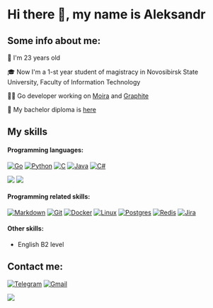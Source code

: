 # Hi there 👋, my name is Aleksandr

## Some info about me:

🎉 I'm 23 years old

🎓 Now I'm a 1-st year student of magistracy in Novosibirsk State University, Faculty of Information Technology

🧑‍💻 Go developer working on [Moira](https://github.com/moira-alert) and [Graphite](https://github.com/go-graphite)

📜 My bachelor diploma is [here](https://github.com/Sandbox-gVisor) 

## My skills

#### Programming languages: 
[![Go](https://img.shields.io/badge/Go-%2300ADD8.svg?&logo=go&logoColor=white)](#)
[![Python](https://img.shields.io/badge/Python-3776AB?logo=python&logoColor=fff)](#)
[![C](https://img.shields.io/badge/C-00599C?logo=c&logoColor=white)](#)
[![Java](https://img.shields.io/badge/Java-%23ED8B00.svg?logo=openjdk&logoColor=white)](#)
[![C#](https://custom-icon-badges.demolab.com/badge/C%23-%23239120.svg?logo=cshrp&logoColor=white)](#)

![](http://github-profile-summary-cards.vercel.app/api/cards/repos-per-language?username=AleksandrMatsko&theme=github)
![](http://github-profile-summary-cards.vercel.app/api/cards/most-commit-language?username=AleksandrMatsko&theme=github)

#### Programming related skills:
[![Markdown](https://img.shields.io/badge/Markdown-%23000000.svg?logo=markdown&logoColor=white)](#)
[![Git](https://img.shields.io/badge/Git-F05032?logo=git&logoColor=fff)](#)
[![Docker](https://img.shields.io/badge/Docker-2496ED?logo=docker&logoColor=fff)](#)
[![Linux](https://img.shields.io/badge/Linux-FCC624?logo=linux&logoColor=black)](#)
[![Postgres](https://img.shields.io/badge/Postgres-%23316192.svg?logo=postgresql&logoColor=white)](#)
[![Redis](https://img.shields.io/badge/Redis-%23DD0031.svg?logo=redis&logoColor=white)](#)
[![Jira](https://img.shields.io/badge/Jira-0052CC?logo=jira&logoColor=fff)](#)


#### Other skills:

  - English B2 level

## Contact me:
[![Telegram](https://img.shields.io/badge/Telegram-2CA5E0?logo=telegram&logoColor=white)](https://t.me/A_Matsko)
[![Gmail](https://img.shields.io/badge/Gmail-D14836?logo=gmail&logoColor=white)](mailto:AMatsko54@gmail.com)

![](https://komarev.com/ghpvc/?username=AleksandrMatsko)
